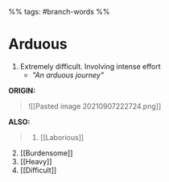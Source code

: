 %% tags: #branch-words %%
# Arduous
1. Extremely difficult. Involving intense effort
	- *"An arduous journey"*

**ORIGIN:**
> ![[Pasted image 20210907222724.png]]

**ALSO:**
> 1. [[Laborious]]
2. [[Burdensome]]
3. [[Heavy]]
4. [[Difficult]]